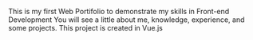This is my first Web Portifolio to demonstrate my skills in Front-end Development
You will see a little about me, knowledge, experience, and some projects.
This project is created in Vue.js
